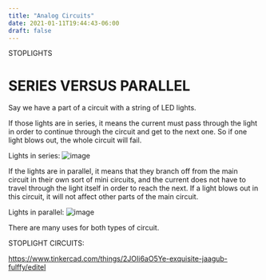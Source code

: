 ```yaml
---
title: "Analog Circuits"
date: 2021-01-11T19:44:43-06:00
draft: false
---
```





STOPLIGHTS





# SERIES VERSUS PARALLEL

Say we have a part of a circuit with a string of LED lights.

If those lights are in series, it means the current must pass through the light in order to continue through the circuit and get to the next one. So if one light blows out, the whole circuit will fail.

Lights in series:
![image](../images/Series.png)

If the lights are in parallel, it means that they branch off from the main circuit in their own sort of mini circuits, and the current does not have to travel through the light itself in order to reach the next. If a light blows out in this circuit, it will not affect other parts of the main circuit.

Lights in parallel:
![image](../images/parallel.png)

There are many uses for both types of circuit.





STOPLIGHT CIRCUITS:

https://www.tinkercad.com/things/2JOIi6aO5Ye-exquisite-jaagub-fulffy/editel